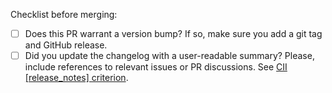 <!-- Describe your PR here -->

<!-- Please, make sure the following items are checked -->
Checklist before merging:

- [ ] Does this PR warrant a version bump? If so, make sure you add a git tag and GitHub release.
- [ ] Did you update the changelog with a user-readable summary? Please, include references to relevant issues or PR discussions. See [CII [release_notes] criterion](https://bestpractices.coreinfrastructure.org/en/criteria/0#0.release_notes_vulns).
